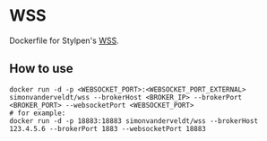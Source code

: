 # WSS

Dockerfile for Stylpen's [WSS](https://github.com/stylpen/WSS/tree/mqtt).


## How to use
```
docker run -d -p <WEBSOCKET_PORT>:<WEBSOCKET_PORT_EXTERNAL> simonvanderveldt/wss --brokerHost <BROKER_IP> --brokerPort <BROKER_PORT> --websocketPort <WEBSOCKET_PORT>
# for example:
docker run -d -p 18883:18883 simonvanderveldt/wss --brokerHost 123.4.5.6 --brokerPort 1883 --websocketPort 18883
```
